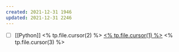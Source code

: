 ```yaml
---
created: 2021-12-31 1946
updated: 2021-12-31 2246
---
```

- [ ] [[Python]] <% tp.file.cursor(2) %> [<% tp.file.cursor(1) %>](<% tp.file.cursor(0) %>) <% tp.file.cursor(3) %>